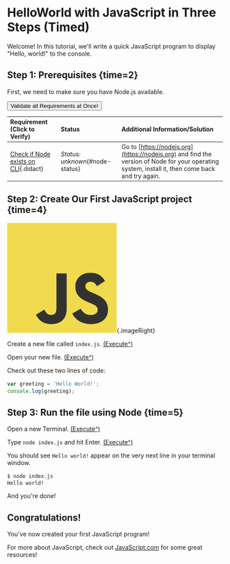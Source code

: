 # HelloWorld with JavaScript in Three Steps (Timed)

Welcome! In this tutorial, we'll write a quick JavaScript program to display "Hello, world!" to the console.

## Step 1: Prerequisites {time=2}

First, we need to make sure you have Node.js available.

<a href='didact://?commandId=vscode.didact.validateAllRequirements' title='Validate all requirements!'><button>Validate all Requirements at Once!</button></a>

| Requirement (Click to Verify)  | Status | Additional Information/Solution |
| :--- | :--- | :--- |
| [Check if Node exists on CLI](didact://?commandId=vscode.didact.cliCommandSuccessful&text=node-status$$node%20--version "Ensure that Node is available at the command line"){.didact} | *Status: unknown*{#node-status} | Go to [https://nodejs.org](https://nodejs.org) and find the version of Node for your operating system, install it, then come back and try again.|

## Step 2: Create Our First JavaScript project {time=4}

![Ramaksoud2000 via Chris Williams / Public domain](256px-JavaScript-logo.png){.imageRight}

Create a new file called `index.js`.  [(Execute^)](didact://?commandId=vscode.didact.scaffoldProject&srcFilePath=demos/markdown/helloJS/project.json)

Open your new file. [(Execute^)](didact://?commandId=vscode.open&projectFilePath=index.js&json={"viewColumn":-2})

Check out these two lines of code:

``` js
var greeting = 'Hello World!';
console.log(greeting);
```

## Step 3: Run the file using Node {time=5}

Open a new Terminal. [(Execute^)](didact://?commandId=vscode.didact.startTerminalWithName&text=NamedTerminal)

Type `node index.js` and hit Enter. [(Execute^)](didact://?commandId=vscode.didact.sendNamedTerminalAString&text=NamedTerminal$$node%20index.js)

You should see `Hello world!` appear on the very next line in your terminal window.

```
$ node index.js
Hello world!
```

And you're done!

## Congratulations!

You've now created your first JavaScript program! 

For more about JavaScript, check out [JavaScript.com](https://www.javascript.com/) for some great resources!
